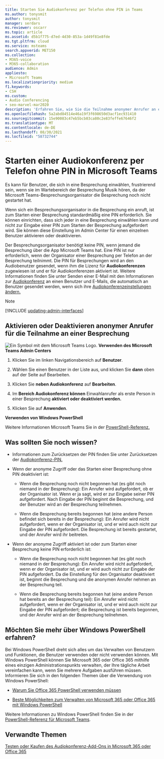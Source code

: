 ```yaml
---
title: Starten Sie Audiokonferenz per Telefon ohne PIN in Teams
ms.author: tonysmit
author: tonysmit
manager: serdars
ms.reviewer: oscarr
ms.topic: article
ms.assetid: d5b1f775-d7ed-4d30-853a-1d49f81e8fde
ms.tgt.pltfrm: cloud
ms.service: msteams
search.appverid: MET150
ms.collection:
- M365-voice
- M365-collaboration
audience: Admin
appliesto:
- Microsoft Teams
ms.localizationpriority: medium
f1.keywords:
- CSH
ms.custom:
- Audio Conferencing
- seo-marvel-mar2020
description: 'Erfahren Sie, wie Sie die Teilnahme anonymer Anrufer an einer Besprechung über das Admin Center aktivieren Teams deaktivieren. '
ms.openlocfilehash: 5a2abd84514e46a19f3f698650d3acf1ec931410
ms.sourcegitcommit: 15e90083c47eb5bcb03ca80c2e83feffe67646f2
ms.translationtype: MT
ms.contentlocale: de-DE
ms.lasthandoff: 08/30/2021
ms.locfileid: "58732744"
---
```

# <a name="start-an-audio-conference-over-the-phone-without-a-pin-in-microsoft-teams"></a>Starten einer Audiokonferenz per Telefon ohne PIN in Microsoft Teams

Es kann für Benutzer, die sich in eine Besprechung einwählen, frustrierend sein, wenn sie im Wartebereich der Besprechung Musik hören, da der Microsoft Teams-Besprechungsorganisator die Besprechung noch nicht gestartet hat. 
  
Wenn sich ein Besprechungsorganisator in die Besprechung ein anruft, ist zum Starten einer Besprechung standardmäßig eine PIN erforderlich. Sie können einrichten, dass sich jeder in eine Besprechung einwählen kann und nicht zur Eingabe einer PIN zum Starten der Besprechung aufgefordert wird. Sie können diese Einstellung im Admin Center für einen einzelnen Benutzer aktivieren oder deaktivieren.
  
Der Besprechungsorganisator benötigt keine PIN, wenn jemand die Besprechung über die App Microsoft Teams hat. Eine PIN ist nur erforderlich, wenn der Organisator einer Besprechung per Telefon an der Besprechung teilnimmt. Die PIN für Besprechungen wird an den Audiobenutzer gesendet, wenn ihm die Lizenz für **Audiokonferenzen** zugewiesen ist und er für Audiokonferenzen aktiviert ist. Weitere Informationen finden Sie unter Senden einer E-Mail mit den Informationen zur [Audiokonferenz](send-an-email-to-a-user-with-their-dial-in-information-in-teams.md) an einen Benutzer und E-Mails, die automatisch an Benutzer gesendet werden, wenn sich ihre [Audiokonferenzeinstellungen ändern.](emails-sent-to-users-when-their-settings-change-in-teams.md)

> [!NOTE]
> [!INCLUDE [updating-admin-interfaces](includes/updating-admin-interfaces.md)]
  
## <a name="enable-or-disable-anonymous-callers-from-joining-a-meeting"></a>Aktivieren oder Deaktivieren anonymer Anrufer für die Teilnahme an einer Besprechung

![Ein Symbol mit dem Microsoft Teams Logo.](media/teams-logo-30x30.png) **Verwenden des Microsoft Teams Admin Centers**

1. Klicken Sie im linken Navigationsbereich auf **Benutzer**. 

2. Wählen Sie einen Benutzer in der Liste aus, und klicken Sie **dann** oben auf der Seite auf Bearbeiten. 

3. Klicken Sie **neben Audiokonferenz** auf **Bearbeiten**.

4. Im **Bereich Audiokonferenz können** Einwahlanrufer als erste Person in einer Besprechung **aktiviert oder deaktiviert werden.**
    
4. Klicken Sie auf **Anwenden**. 

**Verwenden von Windows PowerShell**
  
Weitere Informationen Microsoft Teams Sie in der [PowerShell-Referenz.](/powershell/module/teams/?view=teams-ps)

## <a name="what-else-should-you-know"></a>Was sollten Sie noch wissen?

- Informationen zum Zurücksetzen der PIN finden Sie unter Zurücksetzen der [Audiokonferenz-PIN.](reset-the-audio-conferencing-pin-in-teams.md)
    
- Wenn der anonyme Zugriff oder das Starten einer Besprechung ohne PIN deaktiviert ist:
    
  - Wenn die Besprechung noch nicht begonnen hat (es gibt noch niemand in der Besprechung): Ein Anrufer wird aufgefordert, ob er der Organisator ist. Wenn er ja sagt, wird er zur Eingabe seiner PIN aufgefordert. Nach Eingabe der PIN beginnt die Besprechung, und der Benutzer wird an der Besprechung teilnehmen.
    
  - Wenn die Besprechung bereits begonnen hat (eine andere Person befindet sich bereits in der Besprechung): Ein Anrufer wird nicht aufgefordert, wenn er der Organisator ist, und er wird auch nicht zur Eingabe der PIN aufgefordert. Die Besprechung ist bereits gestartet, und der Anrufer wird ihr beitreten.
    
- Wenn der anonyme Zugriff aktiviert ist oder zum Starten einer Besprechung keine PIN erforderlich ist:
    
  - Wenn die Besprechung noch nicht begonnen hat (es gibt noch niemand in der Besprechung): Ein Anrufer wird nicht aufgefordert, wenn er der Organisator ist, und er wird auch nicht zur Eingabe der PIN aufgefordert. Da die Einstellung für den Organisator deaktiviert ist, beginnt die Besprechung und die anonymen Anrufer nehmen an der Besprechung teil.
    
  - Wenn die Besprechung bereits begonnen hat (eine andere Person hat bereits an der Besprechung teil): Ein Anrufer wird nicht aufgefordert, wenn er der Organisator ist, und er wird auch nicht zur Eingabe der PIN aufgefordert; die Besprechung ist bereits begonnen, und der Anrufer wird an der Besprechung teilnehmen.
    
## <a name="want-to-know-more-about-windows-powershell"></a>Möchten Sie mehr über Windows PowerShell erfahren?

Bei Windows PowerShell dreht sich alles um das Verwalten von Benutzern und Funktionen, die Benutzer verwenden oder nicht verwenden können. Mit Windows PowerShell können Sie Microsoft 365 oder Office 365 mithilfe eines einzigen Administrationspunkts verwalten, der Ihre tägliche Arbeit vereinfachen kann, wenn Sie mehrere Aufgaben ausführen müssen. Informieren Sie sich in den folgenden Themen über die Verwendung von Windows PowerShell:
    
  - [Warum Sie Office 365 PowerShell verwenden müssen](/microsoft-365/enterprise/why-you-need-to-use-microsoft-365-powershell)
    
  - [Beste Möglichkeiten zum Verwalten von Microsoft 365 oder Office 365 mit Windows PowerShell](/previous-versions//dn568025(v=technet.10))
    
Weitere Informationen zu Windows PowerShell finden Sie in der [PowerShell-Referenz für Microsoft Teams](/powershell/module/teams/?view=teams-ps).
  
## <a name="related-topics"></a>Verwandte Themen

[Testen oder Kaufen des Audiokonferenz-Add-Ons in Microsoft 365 oder Office 365](/SkypeForBusiness/audio-conferencing-in-office-365/try-or-purchase-audio-conferencing-in-office-365)
